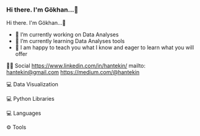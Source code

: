 ### Hi there. I'm Gökhan...👋
Hi there. I'm Gökhan...👋

- 🔭 I’m currently working on Data Analyses
- 🌱 I’m currently learning Data Analyses tools
- 💬  I am happy to teach you what I know and eager to learn what you will offer

👨👩 Social
https://www.linkedin.com/in/hantekin/
mailto: hantekin@gmail.com
https://medium.com/@hantekin

💻 Data Visualization

💻 Python Libraries

💻 Languages

⚙ Tools

<!--
**hantekin/hantekin** is a ✨ _special_ ✨ repository because its `README.md` (this file) appears on your GitHub profile.


